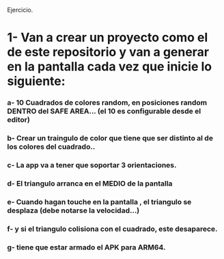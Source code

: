 Ejercicio.

# 1- Van a crear un proyecto como el de este repositorio y van a generar en la pantalla cada vez que inicie lo siguiente:

### a- 10 Cuadrados de colores random, en posiciones random DENTRO del SAFE AREA... (el 10 es configurable desde el editor)

### b- Crear un traingulo de color que tiene que ser distinto al de los colores del cuadrado..

### c- La app va a tener que soportar 3 orientaciones.

### d- El triangulo arranca en el MEDIO de la pantalla

### e- Cuando hagan touche en la pantalla , el triangulo se desplaza (debe notarse la velocidad...)

### f- y si el triangulo colisiona con el cuadrado, este desaparece.

### g- tiene que estar armado el APK para ARM64.
